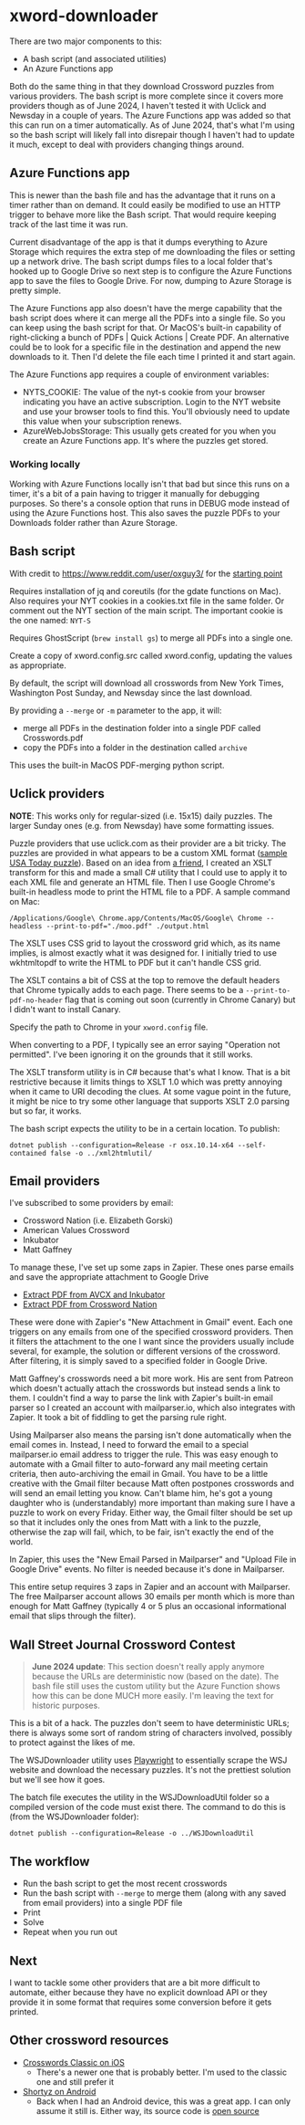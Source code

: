 # xword-downloader

There are two major components to this:

- A bash script (and associated utilities)
- An Azure Functions app

Both do the same thing in that they download Crossword puzzles from various providers. The bash script is more complete since it covers more providers though as of June 2024, I haven't tested it with Uclick and Newsday in a couple of years. The Azure Functions app was added so that this can run on a timer automatically. As of June 2024, that's what I'm using so the bash script will likely fall into disrepair though I haven't had to update it much, except to deal with providers changing things around.

## Azure Functions app

This is newer than the bash file and has the advantage that it runs on a timer rather than on demand. It could easily be modified to use an HTTP trigger to behave more like the Bash script. That would require keeping track of the last time it was run.

Current disadvantage of the app is that it dumps everything to Azure Storage which requires the extra step of me downloading the files or setting up a network drive. The bash script dumps files to a local folder that's hooked up to Google Drive so next step is to configure the Azure Functions app to save the files to Google Drive. For now, dumping to Azure Storage is pretty simple.

The Azure Functions app also doesn't have the merge capability that the bash script does where it can merge all the PDFs into a single file. So you can keep using the bash script for that. Or MacOS's built-in capability of right-clicking a bunch of PDFs | Quick Actions | Create PDF. An alternative could be to look for a specific file in the destination and append the new downloads to it. Then I'd delete the file each time I printed it and start again.

The Azure Functions app requires a couple of environment variables:

- NYTS_COOKIE: The value of the nyt-s cookie from your browser indicating you have an active subscription. Login to the NYT website and use your browser tools to find this. You'll obviously need to update this value when your subscription renews.
- AzureWebJobsStorage: This usually gets created for you when you create an Azure Functions app. It's where the puzzles get stored. 

### Working locally

Working with Azure Functions locally isn't that bad but since this runs on a timer, it's a bit of a pain having to trigger it manually for debugging purposes. So there's a console option that runs in DEBUG mode instead of using the Azure Functions host. This also saves the puzzle PDFs to your Downloads folder rather than Azure Storage.

## Bash script

With credit to https://www.reddit.com/user/oxguy3/ for the [starting point](https://www.reddit.com/r/crossword/comments/dqtnca/my_automatic_nyt_crossword_downloading_script/)

Requires installation of jq and coreutils (for the gdate functions on Mac). Also requires your NYT cookies in a cookies.txt file in the same folder. Or comment out the NYT section of the main script. The important cookie is the one named: `NYT-S`

Requires GhostScript (`brew install gs`) to merge all PDFs into a single one.

Create a copy of xword.config.src called xword.config, updating the values as appropriate.

By default, the script will download all crosswords from New York Times, Washington Post Sunday, and Newsday since the last download.

By providing a `--merge` or `-m` parameter to the app, it will:

- merge all PDFs in the destination folder into a single PDF called Crosswords.pdf
- copy the PDFs into a folder in the destination called `archive`

This uses the built-in MacOS PDF-merging python script.

## Uclick providers

**NOTE**: This works only for regular-sized (i.e. 15x15) daily puzzles. The larger Sunday ones (e.g. from Newsday) have some formatting issues.

Puzzle providers that use uclick.com as their provider are a bit tricky. The puzzles are provided in what appears to be a custom XML format ([sample USA Today puzzle](http://picayune.uclick.com/comics/usaon/data/usaon200510-data.xml)). Based on an idea from [a friend](https://twitter.com/stimms), I created an XSLT transform for this and made a small C# utility that I could use to apply it to each XML file and generate an HTML file. Then I use Google Chrome's built-in headless mode to print the HTML file to a PDF. A sample command on Mac:

`/Applications/Google\ Chrome.app/Contents/MacOS/Google\ Chrome --headless --print-to-pdf="./moo.pdf" ./output.html`

The XSLT uses CSS grid to layout the crossword grid which, as its name implies, is almost exactly what it was designed for. I initially tried to use wkhtmltopdf to write the HTML to PDF but it can't handle CSS grid.

The XSLT contains a bit of CSS at the top to remove the default headers that Chrome typically adds to each page. There seems to be a `--print-to-pdf-no-header` flag that is coming out soon (currently in Chrome Canary) but I didn't want to install Canary.

Specify the path to Chrome in your `xword.config` file.

When converting to a PDF, I typically see an error saying "Operation not permitted". I've been ignoring it on the grounds that it still works.

The XSLT transform utility is in C# because that's what I know. That is a bit restrictive because it limits things to XSLT 1.0 which was pretty annoying when it came to URI decoding the clues. At some vague point in the future, it might be nice to try some other language that supports XSLT 2.0 parsing but so far, it works.

The bash script expects the utility to be in a certain location. To publish:

`dotnet publish --configuration=Release -r osx.10.14-x64 --self-contained false -o ../xml2htmlutil/`

## Email providers

I've subscribed to some providers by email:

- Crossword Nation (i.e. Elizabeth Gorski)
- American Values Crossword
- Inkubator
- Matt Gaffney

To manage these, I've set up some zaps in Zapier. These ones parse emails and save the appropriate attachment to Google Drive

- [Extract PDF from AVCX and Inkubator](https://zapier.com/shared/bb19d3831467fdf7210a835e8b14e0d80842b4c6)
- [Extract PDF from Crossword Nation](https://zapier.com/shared/d2ded7c36035204ee7c164ffc51fd3e4ad825bef)

These were done with Zapier's "New Attachment in Gmail" event. Each one triggers on any emails from one of the specified crossword providers. Then it filters the attachment to the one I want since the providers usually include several, for example, the solution or different versions of the crossword. After filtering, it is simply saved to a specified folder in Google Drive.

Matt Gaffney's crosswords need a bit more work. His are sent from Patreon which doesn't actually attach the crosswords but instead sends a link to them. I couldn't find a way to parse the link with Zapier's built-in email parser so I created an account with mailparser.io, which also integrates with Zapier. It took a bit of fiddling to get the parsing rule right.

Using Mailparser also means the parsing isn't done automatically when the email comes in. Instead, I need to forward the email to a special mailparser.io email address to trigger the rule. This was easy enough to automate with a Gmail filter to auto-forward any mail meeting certain criteria, then auto-archiving the email in Gmail. You have to be a little creative with the Gmail filter because Matt often postpones crosswords and will send an email letting you know. Can't blame him, he's got a young daughter who is (understandably) more important than making sure I have a puzzle to work on every Friday. Either way, the Gmail filter should be set up so that it includes only the ones from Matt with a link to the puzzle, otherwise the zap will fail, which, to be fair, isn't exactly the end of the world.

In Zapier, this uses the "New Email Parsed in Mailparser" and "Upload File in Google Drive" events. No filter is needed because it's done in Mailparser.

This entire setup requires 3 zaps in Zapier and an account with Mailparser. The free Mailparser account allows 30 emails per month which is more than enough for Matt Gaffney (typically 4 or 5 plus an occasional informational email that slips through the filter).

## Wall Street Journal Crossword Contest

> **June 2024 update**: This section doesn't really apply anymore because the URLs are deterministic now (based on the date). The bash file still uses the custom utility but the Azure Function shows how this can be done MUCH more easily. I'm leaving the text for historic purposes.

This is a bit of a hack. The puzzles don't seem to have deterministic URLs; there is always some sort of random string of characters involved, possibly to protect against the likes of me.

The WSJDownloader utility uses [Playwright](https://playwright.dev/dotnet/) to essentially scrape the WSJ website and download the necessary puzzles. It's not the prettiest solution but we'll see how it goes.

The batch file executes the utility in the WSJDownloadUtil folder so a compiled version of the code must exist there. The command to do this is (from the WSJDownloader folder):

`dotnet publish --configuration=Release -o ../WSJDownloadUtil`

## The workflow

- Run the bash script to get the most recent crosswords
- Run the bash script with `--merge` to merge them (along with any saved from email providers) into a single PDF file
- Print
- Solve
- Repeat when you run out

## Next

I want to tackle some other providers that are a bit more difficult to automate, either because they have no explicit download API or they provide it in some format that requires some conversion before it gets printed.

## Other crossword resources

- [Crosswords Classic on iOS](https://apps.apple.com/us/app/crosswords-classic/id284036524)
  - There's a newer one that is probably better. I'm used to the classic one and still prefer it
- [Shortyz on Android](https://play.google.com/store/apps/details?id=com.totsp.crossword.shortyz&hl=en)
  - Back when I had an Android device, this was a great app. I can only assume it still is. Either way, its source code is [open source](https://github.com/kebernet/shortyz)